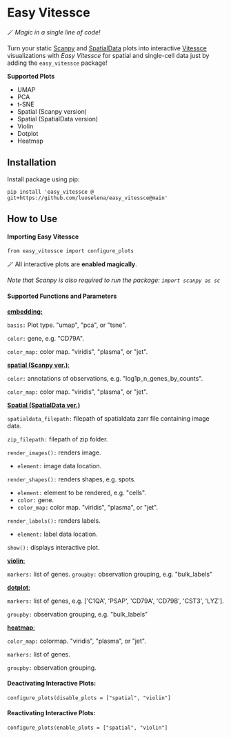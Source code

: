 # Easy Vitessce

 🪄 *Magic in a single line of code!* 
 
Turn your static [Scanpy](https://github.com/scverse/scanpy) and [SpatialData](https://github.com/scverse/spatialdata) plots into interactive [Vitessce](https://github.com/vitessce/vitessce) visualizations with _Easy Vitessce_ for spatial and single-cell data just by adding the `easy_vitessce` package!

**Supported Plots**

- UMAP
- PCA
- t-SNE
- Spatial (Scanpy version)
- Spatial (SpatialData version)
- Violin
- Dotplot
- Heatmap


## Installation

Install package using pip: 

`pip install 'easy_vitessce @ git+https://github.com/luoselena/easy_vitessce@main'`

## How to Use

#### Importing Easy Vitessce

`from easy_vitessce import configure_plots`

🪄 All interactive plots are **enabled magically**.

_Note that Scanpy is also required to run the package: `import scanpy as sc`_

#### Supported Functions and Parameters

<ins> **embedding:** </ins>

`basis:` Plot type. "umap", "pca", or "tsne".

`color:` gene, e.g. "CD79A". 

`color_map:` color map. "viridis", "plasma", or "jet".

<ins> **spatial (Scanpy ver.)**: </ins>

`color:` annotations of observations, e.g. "log1p_n_genes_by_counts". 

`color_map:` color map. "viridis", "plasma", or "jet".

<ins> **Spatial (SpatialData ver.)** </ins>

`spatialdata_filepath:` filepath of spatialdata zarr file containing image data.

`zip_filepath:` filepath of zip folder.

`render_images():` renders image.
* `element:` image data location.

`render_shapes():` renders shapes, e.g. spots.
* `element:` element to be rendered, e.g. "cells".
* `color:` gene.
* `color_map:` color map. "viridis", "plasma", or "jet".

`render_labels():` renders labels.
* `element:` label data location.

`show():` displays interactive plot.

<ins> **violin**: </ins>

`markers:` list of genes.
`groupby:` observation grouping, e.g. "bulk_labels"

<ins> **dotplot**: </ins>

`markers:` list of genes, e.g.  ['C1QA', 'PSAP', 'CD79A', 'CD79B', 'CST3', 'LYZ']. 

`groupby:` observation grouping, e.g. "bulk_labels"

<ins> **heatmap**: </ins>

`color_map:` colormap. "viridis", "plasma", or "jet".

`markers:` list of genes.

`groupby:` observation grouping.

#### Deactivating Interactive Plots:

`configure_plots(disable_plots = ["spatial", "violin"]`

#### Reactivating Interactive Plots:
`configure_plots(enable_plots = ["spatial", "violin"]`

